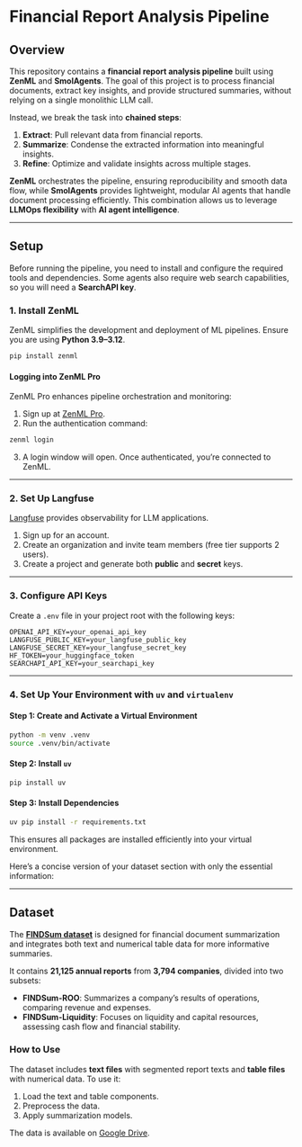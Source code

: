 # Financial Report Analysis Pipeline

## Overview

This repository contains a **financial report analysis pipeline** built using **ZenML** and **SmolAgents**. The goal of this project is to process financial documents, extract key insights, and provide structured summaries, without relying on a single monolithic LLM call.

Instead, we break the task into **chained steps**:

1. **Extract**: Pull relevant data from financial reports.
2. **Summarize**: Condense the extracted information into meaningful insights.
3. **Refine**: Optimize and validate insights across multiple stages.

**ZenML** orchestrates the pipeline, ensuring reproducibility and smooth data flow, while **SmolAgents** provides lightweight, modular AI agents that handle document processing efficiently. This combination allows us to leverage **LLMOps flexibility** with **AI agent intelligence**.

---

## Setup

Before running the pipeline, you need to install and configure the required tools and dependencies. Some agents also require web search capabilities, so you will need a **SearchAPI key**.

### 1. Install ZenML

ZenML simplifies the development and deployment of ML pipelines. Ensure you are using **Python 3.9–3.12**.

```bash
pip install zenml
```

#### Logging into ZenML Pro

ZenML Pro enhances pipeline orchestration and monitoring:

1. Sign up at [ZenML Pro](https://www.zenml.io/pro).
2. Run the authentication command:

```bash
zenml login
```

3. A login window will open. Once authenticated, you’re connected to ZenML.

---

### 2. Set Up Langfuse

[Langfuse](https://www.langfuse.com) provides observability for LLM applications.

1. Sign up for an account.
2. Create an organization and invite team members (free tier supports 2 users).
3. Create a project and generate both **public** and **secret** keys.

---

### 3. Configure API Keys

Create a `.env` file in your project root with the following keys:

```env
OPENAI_API_KEY=your_openai_api_key
LANGFUSE_PUBLIC_KEY=your_langfuse_public_key
LANGFUSE_SECRET_KEY=your_langfuse_secret_key
HF_TOKEN=your_huggingface_token
SEARCHAPI_API_KEY=your_searchapi_key
```

---

### 4. Set Up Your Environment with `uv` and `virtualenv`

#### Step 1: Create and Activate a Virtual Environment

```bash
python -m venv .venv
source .venv/bin/activate
```

#### Step 2: Install `uv`

```bash
pip install uv
```

#### Step 3: Install Dependencies

```bash
uv pip install -r requirements.txt
```

This ensures all packages are installed efficiently into your virtual environment.

Here’s a concise version of your dataset section with only the essential information:

---

## Dataset

The **[FINDSum dataset](https://github.com/StevenLau6/FINDSum)** is designed for financial document summarization and integrates both text and numerical table data for more informative summaries.

It contains **21,125 annual reports** from **3,794 companies**, divided into two subsets:

* **FINDSum-ROO**: Summarizes a company’s results of operations, comparing revenue and expenses.
* **FINDSum-Liquidity**: Focuses on liquidity and capital resources, assessing cash flow and financial stability.

### How to Use

The dataset includes **text files** with segmented report texts and **table files** with numerical data. To use it:

1. Load the text and table components.
2. Preprocess the data.
3. Apply summarization models.

The data is available on [Google Drive](https://drive.google.com/drive/folders/1O8HwUOp0Uxepc-SF9Oq2alxWHz03FEUE).
